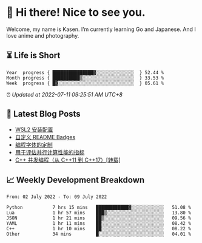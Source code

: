 <h1>👋 Hi there! Nice to see you.</h1>

Welcome, my name is Kasen. I’m currently learning Go and Japanese. And I love anime and photography.


## ⏳ Life is Short

<!-- Start of Time Progress Bar -->
``` text
Year  progress { ███████████████▓░░░░░░░░░░░░░░  } 52.44 %
Month progress { ██████████▒░░░░░░░░░░░░░░░░░░░  } 33.53 %
Week  progress { █▓░░░░░░░░░░░░░░░░░░░░░░░░░░░░  } 05.61 %
```

⏰ *Updated at 2022-07-11 09:25:51 AM UTC+8*

<!-- End of Time Progress Bar -->

## 📝 Latest Blog Posts

<!-- BLOG-POST-LIST:START -->
- [WSL2 安装配置](https://blog.imkasen.com/wsl2-config.html)
- [自定义 README Badges](https://blog.imkasen.com/custom-readme-badges.html)
- [编程字体的定制](https://blog.imkasen.com/coding-fonts-configuration.html)
- [用于评估并行计算性能的指标](https://blog.imkasen.com/parallel-performance-metrics.html)
- [C++ 并发编程（从 C++11 到 C++17）[转载]](https://blog.imkasen.com/cpp-concurrency.html)
<!-- BLOG-POST-LIST:END -->

## 📈 Weekly Development Breakdown

<!--START_SECTION:waka-->

```text
From: 02 July 2022 - To: 09 July 2022

Python           7 hrs 15 mins   ████████████▓░░░░░░░░░░░░   51.08 %
Lua              1 hr 57 mins    ███▒░░░░░░░░░░░░░░░░░░░░░   13.80 %
JSON             1 hr 21 mins    ██▒░░░░░░░░░░░░░░░░░░░░░░   09.56 %
YAML             1 hr 11 mins    ██░░░░░░░░░░░░░░░░░░░░░░░   08.42 %
C++              1 hr 10 mins    ██░░░░░░░░░░░░░░░░░░░░░░░   08.22 %
Other            34 mins         █░░░░░░░░░░░░░░░░░░░░░░░░   04.01 %
```

<!--END_SECTION:waka-->
